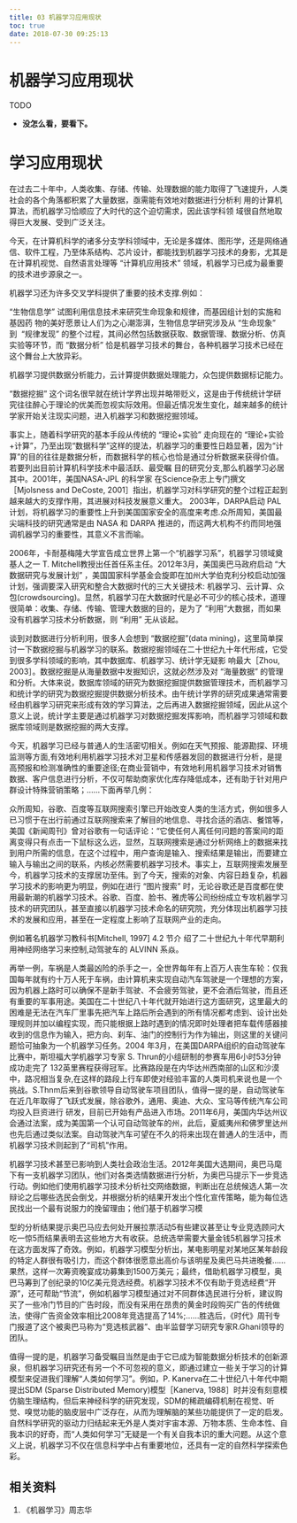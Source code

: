 ```yaml
---
title: 03 机器学习应用现状
toc: true
date: 2018-07-30 09:25:13
---
```

# 机器学习应用现状


TODO

* **没怎么看，要看下。**


# 学习应用现状


在过去二十年中，人类收集、存储、传输、处理数据的能力取得了飞速提升，人类社会的各个角落都积累了大量数据，亟需能有效地对数据进行分析利 用的计算机算法，而机器学习恰顺应了大时代的这个迫切需求，因此该学科领 域很自然地取得巨大发展、受到广泛关注。

今天，在计算机科学的诸多分支学科领域中，无论是多媒体、图形学，还是网络通信、软件工程，乃至体系结构、芯片设计，都能找到机器学习技术的身影，尤其是在计算机视觉、自然语言处理等 “计算机应用技术” 领域，机器学习已成为最重要的技术进步源泉之一。

机器学习还为许多交叉学科提供了重要的技术支撑.例如：

“生物信息学” 试图利用信息技术来研究生命现象和规律，而基因组计划的实施和基因药 物的美好愿景让人们为之心潮澎湃，生物信息学研究涉及从 “生命现象” 到  “规律发现” 的整个过程，其间必然包括数据获取、数据管理、数据分析、仿真实验等环节，而 “数据分析” 恰是机器学习技术的舞台，各种机器学习技术已经在这个舞台上大放异彩。

机器学习提供数据分析能力，云计算提供数据处理能力，众包提供数据标记能力。

“数据挖掘” 这个词名很早就在统计学界出现并略带贬义，这是由于传统统计学研究往往醉心于理论的优美而忽视实际效用。但最近情况发生变化，越来越多的统计学家开始关注现实问题，进入机器学习和数据挖掘领域。

事实上，随着科学研究的基本手段从传统的 “理论+实验” 走向现在的 “理论+实验+计算”，乃至出现“数据科学”这样的提法，机器学习的重要性日趋显著，因为“计算”的目的往往是数据分析，而数据科学的核心也恰是通过分析数据来获得价值。若要列出目前计算机科学技术中最活跃、最受瞩 目的研究分支,那么机器学习必居其中。2001年，美国NASA-JPL 的科学家 在Science杂志上专门撰文［Mjolsness and DeCoste, 2001］指出，机器学习对科学研究的整个过程正起到越来越大的支撑作用，其进展对科技发展意义重大。 2003年，DARPA启动 PAL计划，将机器学习的重要性上升到美国国家安全的高度来考虑.众所周知，美国最尖端科技的研究通常是由 NASA 和 DARPA 推进的，而这两大机构不约而同地强调机器学习的重要性，其意义不言而喻。

2006年，卡耐基梅隆大学宣告成立世界上第一个“机器学习系”，机器学习领域奠基人之一 T. Mitchell教授出任首任系主任。2012年3月，美国奥巴马政府启动 “大数据研究与发展计划” ，美国国家科学基金会旋即在加州大学伯克利分校启动加强计划，强调要深入研究和整合大数据时代的三大关键技术: 机器学习、云计算、众包(crowdsourcing)。显然，机器学习在大数据时代是必不可少的核心技术，道理很简单：收集、存储、传输、管理大数据的目的，是为了 “利用”大数据，而如果没有机器学习技术分析数据，则 “利用” 无从谈起。

谈到对数据进行分析利用，很多人会想到 “数据挖掘”(data mining)，这里简单探讨一下数据挖掘与机器学习的联系。数据挖掘领域在二十世纪九十年代形成，它受到很多学科领域的影响，其中数据库、机器学习、统计学无疑影 响最大［Zhou, 2003］。数据挖掘是从海量数据中发掘知识，这就必然涉及对 “海量数据” 的管理和分析。大体来说，数据库领域的研究为数据挖掘提供数据管理技术，而机器学习和统计学的研究为数据挖掘提供数据分析技术。由午统计学界的研究成果通常需要经由机器学习研究来形成有效的学习算法，之后再进入数据挖掘领域，因此从这个意义上说，统计学主要是通过机器学习对数据挖掘发挥影响，而机器学习领域和数据库领域则是数据挖掘的两大支撑。

今天，机器学习已经与普通人的生活密切相关。例如在天气预报、能源勘探、环境监测等方面,有效地利用机器学习技术对卫星和传感器发回的数据进行分析，是提高预报和检测准确性的重要途径;在商业营销中，有效地利用机器学习技术对销售数据、客户信息进行分析，不仅可帮助商家优化库存降低成本，还有助于针对用户群设计特殊营销策略；……下面再举几例：

众所周知，谷歌、百度等互联网搜索引擎已开始改变人类的生活方式，例如很多人已习惯于在出行前通过互联网搜索来了解目的地信息、寻找合适的酒店、餐馆等，美国《新闻周刊》曾对谷歌有一句话评论：“它使任何人离任何问题的答案间的距离变得只有点击一下鼠标这么远，显然，互联网捜索是通过分析网络上的数据来找到用户所需的信息，在这个过程中，用户查询是输入、搜索结果是输出，而要建立输入与输出之间的联系，内核必然需要机器学习技术。事实上，互联网搜索发展至今，机器学习技术的支撑居功至伟。到了今天，搜索的对象、内容日趋复杂，机器学习技术的影响更为明显，例如在进行 “图片搜索” 时，无论谷歌还是百度都在使用最新潮的机器学习技术。谷歌、百度、脸书、雅虎等公司纷纷成立专攻机器学习技术的研究团队，甚至直接以机器学习技术命名的研究院，充分体现出机器学习技术的发展和应用，甚至在一定程度上影响了互联网产业的走向。

例如著名机器学习教科书[Mitchell, 1997] 4.2 节介 绍了二十世纪九十年代早期利用神经网络学习来控制,动驾驶车的 ALVINN 系焱。

再举一例，车祸是人类最凶险的杀手之一，全世界每年有上百万人丧生车轮：仅我国每年就有约十万人死于车祸，由计算机来实现自动汽车驾驶是一个理想的方案，因为机器上路时可以确保不是新手驾驶、不会疲劳驾驶，更不会酒后驾驶，而且还有重要的军事用途。美国在二十世纪八十年代就开始进行这方面研究，这里最大的困难是无法在汽车厂里事先把汽车上路后所会遇到的所有情况都考虑到、设计出处理规则并加以编程实现，而只能根据上路时遇到的情况即时处理者把车载传感器接收到的信息作为输入，把方向、刹车、油门的控制行为作为输出，则这里的关键问题恰可抽象为一个机器学习任务。2004 年3月，在美国DARPA组织的自动驾驶车比赛中，斯坦福大学机器学习专家 S. Thrun的小组研制的参赛车用6小时53分钟成功走完了 132英里赛程获得冠军。比赛路段是在内华达州西南部的山区和沙漠中，路况相当复杂,在这样的路段上行车即使对经验丰富的人类司机来说也是一个挑战。S.Thnm后来到谷歌领导自动驾驶车项目团队，值得一提的是，自动驾驶车在近几年取得了飞跃式发展，除谷歌外，通用、奥迪、大众、宝马等传统汽车公司均投入巨资进行 研发，目前已开始有产品进入市场。2011年6月，美国内华达州议会通过法案，成为美国第一个认可自动驾驶车的州，此后，夏威夷州和佛罗里达州也先后通过类似法案。自动驾驶汽车可望在不久的将来出现在普通人的生活中，而机器学习技术则起到了“司机”作用。

机器学习技术甚至已影响到人类社会政治生活。2012年美国大选期间，奥巴马麾下有一支机器学习团队，他们对各类选情数据进行分析，为奥巴马提示下一步竞选行动。例如他们使用机器学习技术分析社交网络数据，判断出在总统候选人第一次辩论之后哪些选民会倒戈，并根据分析的结果开发出个性化宣传策略，能为每位选民找出一个最有说服力的挽留理由；他们基于机器学习模

型的分析结果提示奥巴马应去何处开展拉票活动5有些建议甚至让专业竞选顾问大吃一惊5而结果表明去这些地方大有收获。总统选举需要大量金钱5机器学习技术在这方面发挥了奇效。例如，机器学习模型分析出，某电影明星对某地区某年龄段的特定人群很有吸引力，而这个群体很愿意出高价与该明星及奥巴马共进晚餐……果然，这样一次筹资晚宴成功募集到1500万美元；最终，借助机器学习模型，奥巴马筹到了创纪录的10亿美元竞选经费。机器学习技术不仅有助于竞选经费“开源”，还可帮助“节流”，例如机器学习模型通过对不同群体选民进行分析，建议购买了一些冷门节目的广告时段，而没有采用在昂贵的黄金时段购买广告的传统做法，使得广告资金效率相比2008年竞选提高了14%;……胜选后，《时代》周刊专门报道了这个被奥巴马称为“竞选核武器”、由半监督学习研究专家R.Ghani领导的团队。

值得一提的是，机器学习备受瞩目当然是由于它已成为智能数据分析技术的创新源泉，但机器学习研究还有另一个不可忽视的意义，即通过建立一些关于学习的计算模型来促进我们理解“人类如何学习”。例如，P. Kanerva在二十世纪八十年代中期提出SDM (Sparse Distributed Memory)模型［Kanerva, 1988］时并没有刻意模仿脑生理结构，但后来神经科学的研究发现，SDM的稀疏编碍机制在视觉、听觉、嗅觉功能的脑皮层中广泛存在，从而为理解脑的某些功能提供了一定的启发。自然科学研究的驱动力归结起来无外是人类对宇宙本源、万物本质、生命本性、自我本识的好奇，而“人类如何学习”无疑是一个有关自我本识的重大问题。从这个意义上说，机器学习不仅在信息科学中占有重要地位，还具有一定的自然科学探索色彩。



## 相关资料

1. 《机器学习》周志华
